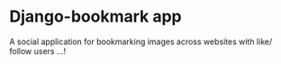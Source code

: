﻿# Django-bookmark app
 
 A social application for bookmarking images across websites with like/ follow users ...!
